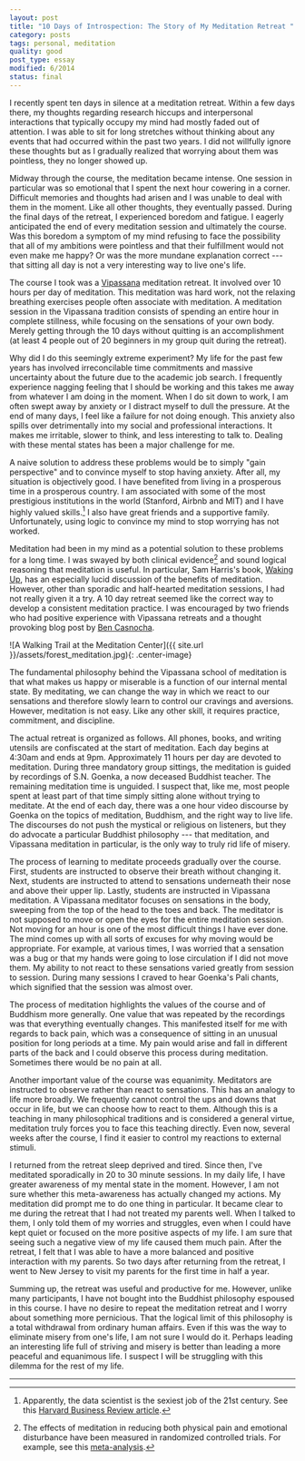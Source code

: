 ```yaml
---
layout: post
title: "10 Days of Introspection: The Story of My Meditation Retreat "
category: posts
tags: personal, meditation
quality: good
post_type: essay
modified: 6/2014
status: final
---
```


I recently spent ten days in silence at a meditation retreat. Within a few days there, my thoughts regarding research hiccups and interpersonal interactions that typically occupy my mind had mostly faded out of attention. I was able to sit for long stretches without thinking about any events that had occurred within the past two years. I did not willfully ignore these thoughts but as I gradually realized that worrying about them was pointless, they no longer showed up. 

Midway through the course, the meditation became intense. One session in particular was so emotional that I spent the next hour cowering in a corner. Difficult memories and thoughts had arisen and I was unable to deal with them in the moment. Like all other thoughts, they eventually passed. During the final days of the retreat, I experienced boredom and fatigue. I eagerly anticipated the end of every meditation session and ultimately the course. Was this boredom a symptom of my mind refusing to face the possibility that all of my ambitions were pointless and that their fulfillment would not even make me happy? Or was the more mundane explanation correct --- that sitting all day is not a very interesting way to live one's life. 

The course I took was a [Vipassana](http://en.wikipedia.org/wiki/Vipassan%C4%81) meditation retreat. It involved over 10 hours per day of meditation. This meditation was hard work, not the relaxing breathing exercises people often associate with meditation. A meditation session in the Vipassana tradition consists of spending an entire hour in complete stillness, while focusing on the sensations of your own body. Merely getting through the 10 days without quitting is an accomplishment (at least 4 people out of 20 beginners in my group quit during the retreat). 

Why did I do this seemingly extreme experiment? My life for the past few years has involved irreconcilable time commitments and massive uncertainty about the future due to the academic job search. I frequently experience nagging feeling that I should be working and this takes me away from whatever I am doing in the moment. When I do sit down to work, I am often swept away by anxiety or I distract myself to dull the pressure. At the end of many days, I feel like a failure for not doing enough. This anxiety also spills over detrimentally into my social and professional interactions. It makes me irritable, slower to think, and less interesting to talk to. Dealing with these mental states has been a major challenge for me.

A naive solution to address these problems would be to simply "gain perspective" and to convince myself to stop having anxiety. After all, my situation is objectively good. I have benefited from living in a prosperous time in a prosperous country. I am associated with some of the most prestigious institutions in the world (Stanford, Airbnb and MIT) and I have highly valued skills.[^0] I also have great friends and a supportive family. Unfortunately, using logic to convince my mind to stop worrying has not worked.

Meditation had been in my mind as a potential solution to these problems for a long time. I was swayed by both clinical evidence[^1] and sound logical reasoning that meditation is useful. In particular, Sam Harris's book, [Waking Up](http://www.amazon.com/gp/product/1451636016/ref=as_li_tl?ie=UTF8&camp=1789&creative=9325&creativeASIN=1451636016&linkCode=as2&tag=andrfrad-20&linkId=UHQQE3PIXRJZ77XH), has an especially lucid discussion of the benefits of meditation. However, other than sporadic and half-hearted meditation sessions, I had not really given it a try. A 10 day retreat seemed like the correct way to develop a consistent meditation practice. I was encouraged by two friends who had positive experience with Vipassana retreats and a thought provoking blog post by [Ben Casnocha](http://casnocha.com/2012/08/reflections-and-impressions-from-a-10-day-meditation-course.html). 

![A Walking Trail at the Meditation Center]({{ site.url }}/assets/forest_meditation.jpg){: .center-image}

The fundamental philosophy behind the Vipassana school of meditation is that what makes us happy or miserable is a function of our internal mental state. By meditating, we can change the way in which we react to our sensations and therefore slowly learn to control our cravings and aversions. However, meditation is not easy. Like any other skill, it requires practice, commitment, and discipline.

The actual retreat is organized as follows. All phones, books, and writing utensils are confiscated at the start of meditation. Each day begins at 4:30am and ends at 9pm. Approximately 11 hours per day are devoted to meditation. During three mandatory group sittings, the meditation is guided by recordings of S.N. Goenka, a now deceased Buddhist teacher. The remaining meditation time is unguided. I suspect that, like me, most people spent at least part of that time simply sitting alone without trying to meditate. At the end of each day, there was a one hour video discourse by Goenka on the topics of meditation, Buddhism, and the right way to live life. The discourses do not push the mystical or religious on listeners, but they do advocate a particular Buddhist philosophy --- that meditation, and Vipassana meditation in particular, is the only way to truly rid life of misery.

The process of learning to meditate proceeds gradually over the course. First, students are instructed to observe their breath without changing it. Next, students are instructed to attend to sensations underneath their nose and above their upper lip. Lastly, students are instructed in Vipassana meditation. A Vipassana meditator focuses on sensations in the body, sweeping from the top of the head to the toes and back. The meditator is not supposed to move or open the eyes for the entire meditation session. Not moving for an hour is one of the most difficult things I have ever done. The mind comes up with all sorts of excuses for why moving would be appropriate. For example, at various times, I was worried that a sensation was a bug or that my hands were going to lose circulation if I did not move them. My ability to not react to these sensations varied greatly from session to session. During many sessions I craved to hear Goenka's Pali chants, which signified that the session was almost over. 

The process of meditation highlights the values of the course and of Buddhism more generally. One value that was repeated by the recordings was that everything eventually changes. This manifested itself for me with regards to back pain, which was a consequence of sitting in an unusual position for long periods at a time. My pain would arise and fall in different parts of the back and I could observe this process during meditation. Sometimes there would be no pain at all. 

Another important value of the course was equanimity. Meditators are instructed to observe rather than react to sensations. This has an analogy to life more broadly. We frequently cannot control the ups and downs that occur in life, but we can choose how to react to them. Although this is a teaching in many philosophical traditions and is considered a general virtue, meditation truly forces you to face this teaching directly. Even now, several weeks after the course, I find it easier to control my reactions to external stimuli. 

I returned from the retreat sleep deprived and tired. Since then, I've meditated sporadically in 20 to 30 minute sessions. In my daily life, I have greater awareness of my mental state in the moment. However, I am not sure whether this meta-awareness has actually changed my actions. My meditation did prompt me to do one thing in particular. It became clear to me during the retreat that I had not treated my parents well. When I talked to them, I only told them of my worries and struggles, even when I could have kept quiet or focused on the more positive aspects of my life. I am sure that seeing such a negative view of my life caused them much pain. After the retreat, I felt that I was able to have a more balanced and positive interaction with my parents. So two days after returning from the retreat, I went to New Jersey to visit my parents for the first time in half a year. 

Summing up, the retreat was useful and productive for me. However, unlike many participants, I have not bought into the Buddhist philosophy espoused in this course. I have no desire to repeat the meditation retreat and I worry about something more pernicious. That the logical limit of this philosophy is a total withdrawal from ordinary human affairs. Even if this was the way to eliminate misery from one's life, I am not sure I would do it. Perhaps leading an interesting life full of striving and misery is better than leading a more peaceful and equanimous life. I suspect I will be struggling with this dilemma for the rest of my life. 

---
[^0]: Apparently, the data scientist is the sexiest job of the 21st century. See this [Harvard Business Review article](https://hbr.org/2012/10/data-scientist-the-sexiest-job-of-the-21st-century/).  
[^1]: The effects of meditation in reducing both physical pain and emotional disturbance have been measured in randomized controlled trials. For example, see this [meta-analysis](http://www.sciencedirect.com/science/article/pii/S0272735813000731).


